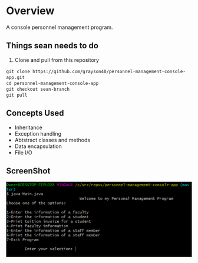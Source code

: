# Overview 

A console personnel management program.

## Things sean needs to do

1. Clone and pull from this repository
  ```
  git clone https://github.com/grayson40/personnel-management-console-app.git
  cd personnel-management-console-app
  git checkout sean-branch
  git pull
  ```

## Concepts Used

- Inheritance
- Exception handling 
- Abtstract classes and methods
- Data encapsulation
- File I/O

## ScreenShot

![alt text](https://github.com/grayson40/personnel-management-console-app/blob/master/screenshot.PNG?raw=true)
